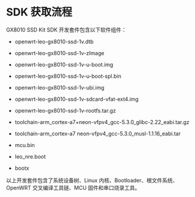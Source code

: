 # **SDK 获取流程**

GX8010 SSD Kit SDK 开发套件包含以下软件组件：

* openwrt-leo-gx8010-ssd-1v.dtb

* openwrt-leo-gx8010-ssd-1v-zImage

* openwrt-leo-gx8010-ssd-1v-u-boot.img

* openwrt-leo-gx8010-ssd-1v-u-boot-spl.bin

* openwrt-leo-gx8010-ssd-1v-ubi.img

* openwrt-leo-gx8010-ssd-1v-sdcard-vfat-ext4.img

* openwrt-leo-gx8010-ssd-1v-rootfs.tar.gz

* toolchain-arm\_cortex-a7+neon-vfpv4\_gcc-5.3.0\_glibc-2.22\_eabi.tar.gz

* toolchain-arm\_cortex-a7 neon-vfpv4\_gcc-5.3.0\_musl-1.1.16\_eabi.tar

* mcu.bin

* leo\_nre.boot

* bootx

以上开发套件包含了系统设备树、Linux 内核、Bootloader、根文件系统、OpenWRT 交叉编译工具链、MCU 固件和串口烧录工具。

